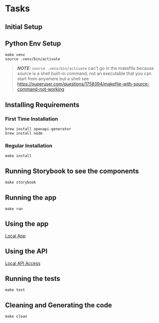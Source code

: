 # Tasks

## Initial Setup

## Python Env Setup

```
make venv
source .venv/bin/activate
```

> **_NOTE:_** `source .venv/bin/activate` can't go in the makefile because source is a shell built-in command, not an executable that you can start from anywhere but a shell
> see https://superuser.com/questions/1758394/makefile-with-source-command-not-working

## Installing Requirements

### First Time Installation
```
brew install openapi-generator
brew install node
```

### Regular Installation
```
make install
```

## Running Storybook to see the components

```
make storybook
```

## Running the app

```
make run
```

## Using the app

[Local App](http://localhost:3000/)

## Using the API

[Local API Access](http://localhost:3000/docs)

## Running the tests

```
make test
```

## Cleaning and Generating the code

```
make clean
```
